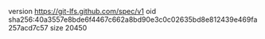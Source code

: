 version https://git-lfs.github.com/spec/v1
oid sha256:40a3557e8bde6f4467c662a8bd90e3c0c02635bd8e812439e469fa257acd7c57
size 20450
